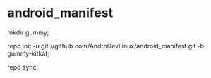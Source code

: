 android_manifest
================

mkdir gummy;

repo init -u git://github.com/AndroDevLinux/android_manifest.git -b gummy-kitkat;

repo sync;
